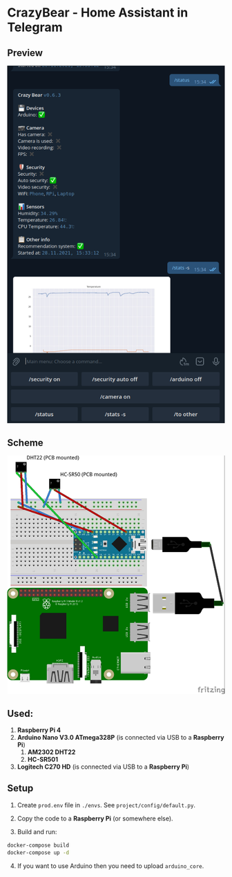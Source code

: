 # CrazyBear - Home Assistant in Telegram

## Preview

![Sketch](preview.png)

## Scheme

![Sketch](sketch.jpg)

## Used:
1. **Raspberry Pi 4**
2. **Arduino Nano V3.0 ATmega328P** (is connected via USB to a **Raspberry Pi**)
   1. **AM2302 DHT22**
   2. **HC-SR501**
3. **Logitech C270 HD** (is connected via USB to a **Raspberry Pi**)

## Setup

1. Create `prod.env` file in `./envs`. See `project/config/default.py`.

2. Copy the code to a **Raspberry Pi** (or somewhere else).

3. Build and run:
```bash
docker-compose build
docker-compose up -d
```

4. If you want to use Arduino then you need to upload `arduino_core`.
